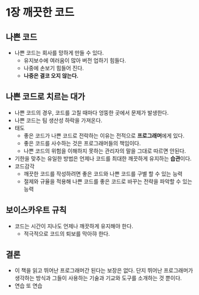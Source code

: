 # 1장 깨끗한 코드

## 나쁜 코드

- 나쁜 코드는 회사를 망하게 만들 수 있다.
  - 유지보수에 여러움이 많아 버전 업하기 힘들다.
  - 나중에 손보기 힘들어 진다.
  - **나중은 결코 오지 않는다.**



## 나쁜 코드로 치르는 대가

- 나쁜 코드의 경우, 코드를 고칠 때마다 엉뚱한 곳에서 문제가 발생한다.
- 나쁜 코드는 팀 생산성 하락을 가져온다.
- 태도
  - 좋은 코드가 나쁜 코드로 전락하는 이유는 전적으로 **프로그래머**에게 있다.
  - 좋은 코드를 사수하는 것은 프로그래머들의 책임이다.
  - 나쁜 코드의 위험을 이해하지 못하는 관리자의 말을 그대로 따르면 안된다.
- 기한을 맞추는 유일한 방법은 언제나 코드를 최대한 깨끗하게 유지하는 **습관**이다.
- 코드감각
  - 깨끗한 코드를 작성하려면 좋은 코드와 나쁜 코드를 구별 할 수 있는 능력
  - 절제와 규율을 적용해 나쁜 코드를 좋은 코드로 바꾸는 전략을 파악할 수 있는 능력



## 보이스카우트 규칙

- 코드는 시간이 지나도 언제나 깨끗하게 유지해야 한다.
  - 적극적으로 코드의 퇴보를 막아햐 한다.



## 결론

- 이 책을 읽고 뛰어난 프로그래머간 된다는 보장은 없다. 단지 뛰어난 프로그래머가 생각하는 방식과 그들이 사용하는 기술과 기교와 도구를 소개하는 것 뿐이다.
- 연습 또 연습


